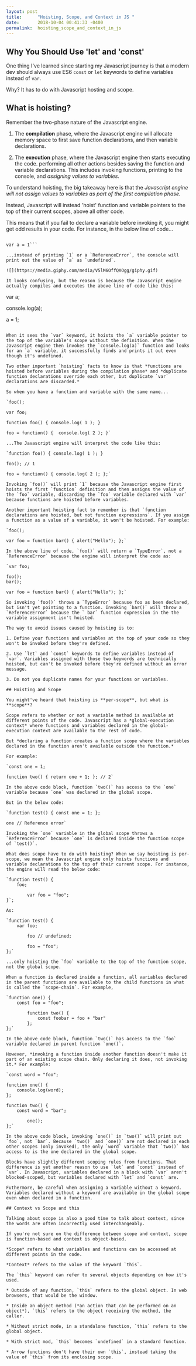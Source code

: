 ```yaml
---
layout: post
title:      "Hoisting, Scope, and Context in JS "
date:       2018-10-04 00:41:33 -0400
permalink:  hoisting_scope_and_context_in_js
---
```


## Why You Should Use 'let' and 'const'


One thing I've learned since starting my Javascript journey is that a modern dev should always use ES6 `const` or `let` keywords to define variables instead of `var`.

Why? It has to do with Javascript hosting and scope.

## What is hoisting?

Remember the two-phase nature of the Javascript engine.

1. The **compilation** phase, where the Javascript engine will allocate memory space to first save function declarations, and then variable declarations.

2. The **execution** phase, where the Javascript engine then starts executing the code. performing all other actions besides saving the function and variable declarations. This includes invoking functions, printing to the console, and *assigning values to variables*.

To understand hoisting, the big takeaway here is that the *Javascript engine will not assign values to variables as part of the first compilation phase.*

Instead, Javascript will instead 'hoist' function and variable pointers to the top of their current scopes, above all other code.

This means that if you fail to declare a variable before invoking it, you might get odd results in your code.  For instance, in the below line of code...

```console.log(a);

var a = 1```

...instead of printing `1` or a `ReferenceError`, the console will print out the value of `a` as `undefined`.

![](https://media.giphy.com/media/V5lM6OffQXOgg/giphy.gif)

It looks confusing, but the reason is because the Javascript engine actually compiles and executes the above line of code like this:

````
var a;

console.log(a);

a = 1;
```

When it sees the `var` keyword, it hoists the `a` variable pointer to the top of the variable's scope without the definition. When the Javascript engine then invokes the `console.log(a)` function and looks for an `a` variable, it successfully finds and prints it out even though it's undefined.

Two other important `hoisting` facts to know is that *functions are hoisted before variables during the compilation phase* and *duplicate function declarations override each other, but duplicate `var` declarations are discarded.*

So when you have a function and variable with the same name...

`foo(); 

var foo;

function foo() { console.log( 1 ); }

foo = function() {  console.log( 2 ); }`

...The Javascript engine will interpret the code like this:

`function foo() { console.log( 1 ); }

foo(); // 1

foo = function() { console.log( 2 ); };`

Invoking `foo()` will print `1` because the Javascript engine first hoists the first `function` definition and then assigns the value of the `foo` variable, discarding the `foo` variable declared with `var` because functions are hoisted before variables.

Another important hoisting fact to remember is that `function declarations are hoisted, but not function expressions`. If you assign a function as a value of a variable, it won't be hoisted. For example:

`foo();

var foo = function bar() { alert("Hello"); };`

In the above line of code, `foo()` will return a `TypeError`, not a `ReferenceError` because the engine will interpret the code as:

`var foo;

foo();
bar();

var foo = function bar() { alert("Hello"); };`

So invoking `foo()` throws a `TypeError` because foo as been declared, but isn't yet pointing to a function. Invoking `bar()` will throw a `ReferenceError` because the ` bar` function expression in the the variable assignment isn't hoisted.

The way to avoid issues caused by hoisting is to:

1. Define your functions and variables at the top of your code so they won't be invoked before they're defined.

2. Use `let` and `const` keywords to define variables instead of `var`. Variables assigned with those two keywords are technically hoisted, but can't be invoked before they're defined without an error message.

3. Do not you duplicate names for your functions or variables.

## Hoisting and Scope

You might've heard that hoisting is **per-scope**, but what is **scope**?

Scope refers to whether or not a variable method is available at different points of the code. Javascript has a *global-execution context* where functions and variables declared in the global-execution context are available to the rest of code.

But *declaring a function creates a function scope where the variables declared in the function aren't available outside the function.*

For example:

`const one = 1;

function two() { return one + 1; }; // 2`

In the above code block, function `two()` has access to the `one` variable because `one` was declared in the global scope.

But in the below code:

`function test() { const one = 1; };

one // Reference error`

Invoking the `one` variable in the global scope throws a `ReferenceError` because `one` is declared inside the function scope of `test()`.

What does scope have to do with hoisting? When we say hoisting is per-scope, we mean the Javascript engine only hoists functions and variable declarations to the top of their current scope. For instance, the engine will read the below code:

`function test() {
    foo;
		
		var foo = "foo";
}`; 

As:

`function test() {
    var foo;
		
		foo // undefined;
		
		foo = "foo";
};`

...only hoisting the `foo` variable to the top of the function scope, not the global scope.

When a function is declared inside a function, all variables declared in the parent functions are available to the child functions in what is called the `scope-chain`. For example,

`function one() {
    const foo = "foo";
		
		function two() {
		    const foobar = foo + "bar"
		};
};`

In the above code block, function `two()` has access to the `foo` variable declared in parent function `one()`.

However, *invoking a function inside another function doesn't make it part of an existing scope chain. Only declaring it does, not invoking it.* For example:

`const word = "foo";

function one() {
    console.log(word);
};

function two() {
    const word = "bar";
		
		one();
};`

In the above code block, invoking `one()` in `two()` will print out `foo`, not `bar`. Because `two()` and `one()` are not declared in each other scopes (only invoked), the only `word` variable that `two()` has access to is the one declared in the global scope.

Blocks have slightly different scoping rules from functions. That difference is yet another reason to use `let` and `const` instead of `var`. In Javascript, variables declared in a block with `var` aren't blocked-scoped, but variables declared with `let` and `const` are.

Futhermore, be careful when assigning a variable without a keyword. Variables declared without a keyword are available in the global scope even when declared in a function.

## Context vs Scope and this

Talking about scope is also a good time to talk about context, since the words are often incorrectly used interchangeably.

If you're not sure on the difference between scope and context, scope is function-based and context is object-based.

*Scope* refers to what variables and functions can be accessed at different points in the code.

*Context* refers to the value of the keyword `this`.

The `this` keyword can refer to several objects depending on how it's used.

* Outside of any function, `this` refers to the global object. In web browsers, that would be the window.

* Inside an object method (*an action that can be performed on an object*), `this` refers to the object receiving the method, the caller.

* Without strict mode, in a standalone function, `this` refers to the global object.

* With strict mod, `this` becomes `undefined` in a standard function.

* Arrow functions don't have their own `this`, instead taking the value of `this` from its enclosing scope.










